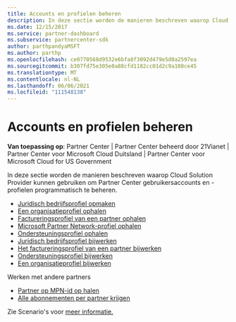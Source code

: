 ```yaml
---
title: Accounts en profielen beheren
description: In deze sectie worden de manieren beschreven waarop Cloud Solution Provider-partners de Partner Center hun gebruikersaccounts en -profielen programmatisch kunnen beheren.
ms.date: 12/15/2017
ms.service: partner-dashboard
ms.subservice: partnercenter-sdk
author: parthpandyaMSFT
ms.author: parthp
ms.openlocfilehash: ce0770568d9532e6bfa8f3092d479e5d0a2597ea
ms.sourcegitcommit: b307fd75e305e0a88cfd1182cc01d2c9a108ce45
ms.translationtype: MT
ms.contentlocale: nl-NL
ms.lasthandoff: 06/06/2021
ms.locfileid: "111548138"
---
```

# <a name="manage-accounts-and-profiles"></a>Accounts en profielen beheren

**Van toepassing op**: Partner Center | Partner Center beheerd door 21Vianet | Partner Center voor Microsoft Cloud Duitsland | Partner Center voor Microsoft Cloud for US Government

In deze sectie worden de manieren beschreven waarop Cloud Solution Provider kunnen gebruiken om Partner Center gebruikersaccounts en -profielen programmatisch te beheren.

- [Juridisch bedrijfsprofiel opmaken](get-legal-business-profile.md)
- [Een organisatieprofiel ophalen](get-an-organization-profile.md)
- [Factureringsprofiel van een partner ophalen](get-partner-billing-profile.md)
- [Microsoft Partner Network-profiel ophalen](get-partner-network-profile.md)
- [Ondersteuningsprofiel ophalen](get-support-profile.md)
- [Juridisch bedrijfsprofiel bijwerken](update-legal-business-profile.md)
- [Het factureringsprofiel van een partner bijwerken](update-partner-billing-profile.md)
- [Ondersteuningsprofiel bijwerken](update-support-profile.md)
- [Een organisatieprofiel bijwerken](update-an-organization-profile.md)

Werken met andere partners

- [Partner op MPN-id op halen](get-partner-by-mpn-id.md)
- [Alle abonnementen per partner krijgen](get-all-subscriptions-by-partner.md)

Zie Scenario's voor [meer informatie.](scenarios.md)